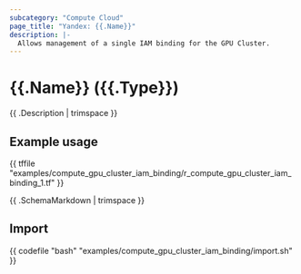 ```yaml
---
subcategory: "Compute Cloud"
page_title: "Yandex: {{.Name}}"
description: |-
  Allows management of a single IAM binding for the GPU Cluster.
---
```


# {{.Name}} ({{.Type}})

{{ .Description | trimspace }}

## Example usage

{{ tffile "examples/compute_gpu_cluster_iam_binding/r_compute_gpu_cluster_iam_binding_1.tf" }}

{{ .SchemaMarkdown | trimspace }}

## Import

{{ codefile "bash" "examples/compute_gpu_cluster_iam_binding/import.sh" }}
